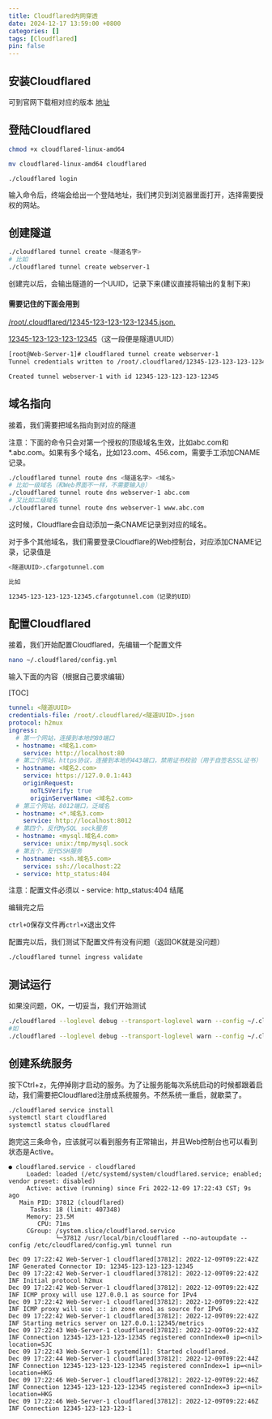 ```yaml
---
title: Cloudflared内网穿透
date: 2024-12-17 13:59:00 +0800
categories: []
tags: [Cloudflared]
pin: false
---
```


## 安装Cloudflared

可到官网下载相对应的版本
[地址](https://github.com/cloudflare/cloudflared)

## 登陆Cloudflared

```bash
chmod +x cloudflared-linux-amd64
```

```bash
mv cloudflared-linux-amd64 cloudflared
```

```
./cloudflared login
```

输入命令后，终端会给出一个登陆地址，我们拷贝到浏览器里面打开，选择需要授权的网站。

## 创建隧道

```bash
./cloudflared tunnel create <隧道名字>
# 比如
./cloudflared tunnel create webserver-1
```

创建完以后，会输出隧道的一个UUID，记录下来(建议直接将输出的复制下来)

#### **需要记住的下面会用到**

 <u>/root/.cloudflared/12345-123-123-123-12345.json.</u> 

<u>12345-123-123-123-12345</u>（这一段便是隧道UUID）

```bash
[root@Web-Server-1]# cloudflared tunnel create webserver-1
Tunnel credentials written to /root/.cloudflared/12345-123-123-123-12345.json. cloudflared chose this file based on where your origin certificate was found. Keep this file secret. To revoke these credentials, delete the tunnel.

Created tunnel webserver-1 with id 12345-123-123-123-12345
```

## 域名指向

接着，我们需要把域名指向到对应的隧道

注意：下面的命令只会对第一个授权的顶级域名生效，比如abc.com和*.abc.com。如果有多个域名，比如123.com、456.com，需要手工添加CNAME记录。

```bash
./cloudflared tunnel route dns <隧道名字> <域名>
# 比如一级域名（和Web界面不一样，不需要输入@）
./cloudflared tunnel route dns webserver-1 abc.com
# 又比如二级域名
./cloudflared tunnel route dns webserver-1 www.abc.com
```

这时候，Cloudflare会自动添加一条CNAME记录到对应的域名。

对于多个其他域名，我们需要登录Cloudflare的Web控制台，对应添加CNAME记录，记录值是

```bash
<隧道UUID>.cfargotunnel.com

比如

12345-123-123-123-12345.cfargotunnel.com（记录的UID）
```

## 配置Cloudflared

接着，我们开始配置Cloudflared，先编辑一个配置文件

```bash
nano ~/.cloudflared/config.yml
```

输入下面的内容（根据自己要求编辑）

[TOC]

```yaml
tunnel: <隧道UUID>
credentials-file: /root/.cloudflared/<隧道UUID>.json
protocol: h2mux
ingress:
  # 第一个网站，连接到本地的80端口
  - hostname: <域名1.com>
    service: http://localhost:80
  # 第二个网站，https协议，连接到本地的443端口，禁用证书校验（用于自签名SSL证书）
  - hostname: <域名2.com>
    service: https://127.0.0.1:443
    originRequest:
      noTLSVerify: true
      originServerName: <域名2.com>
  # 第三个网站，8012端口，泛域名
  - hostname: <*.域名3.com>
    service: http://localhost:8012
  # 第四个，反代MySQL sock服务
  - hostname: <mysql.域名4.com>
    service: unix:/tmp/mysql.sock
  # 第五个，反代SSH服务
  - hostname: <ssh.域名5.com>
    service: ssh://localhost:22
  - service: http_status:404
```

注意：配置文件必须以  - service: http_status:404 结尾

编辑完之后

`ctrl+O`保存文件再`ctrl+X`退出文件

配置完以后，我们测试下配置文件有没有问题（返回OK就是没问题）

```bash
./cloudflared tunnel ingress validate
```

## 测试运行

如果没问题，OK，一切妥当，我们开始测试

```bash
./cloudflared --loglevel debug --transport-loglevel warn --config ~/.cloudflared/config.yml tunnel run <隧道UUID>
#如
./cloudflared --loglevel debug --transport-loglevel warn --config ~/.cloudflared/config.yml tunnel run 12345-123-123-123-12345
```

## 创建系统服务

按下Ctrl+z，先停掉刚才启动的服务。为了让服务能每次系统启动的时候都跟着启动，我们需要把Cloudflared注册成系统服务。不然系统一重启，就歇菜了。

```bash
./cloudflared service install
systemctl start cloudflared
systemctl status cloudflared
```

跑完这三条命令，应该就可以看到服务有正常输出，并且Web控制台也可以看到状态是Active。

```
● cloudflared.service - cloudflared
     Loaded: loaded (/etc/systemd/system/cloudflared.service; enabled; vendor preset: disabled)
     Active: active (running) since Fri 2022-12-09 17:22:43 CST; 9s ago
   Main PID: 37812 (cloudflared)
      Tasks: 18 (limit: 407348)
     Memory: 23.5M
        CPU: 71ms
     CGroup: /system.slice/cloudflared.service
             └─37812 /usr/local/bin/cloudflared --no-autoupdate --config /etc/cloudflared/config.yml tunnel run

Dec 09 17:22:42 Web-Server-1 cloudflared[37812]: 2022-12-09T09:22:42Z INF Generated Connector ID: 12345-123-123-123-12345
Dec 09 17:22:42 Web-Server-1 cloudflared[37812]: 2022-12-09T09:22:42Z INF Initial protocol h2mux
Dec 09 17:22:42 Web-Server-1 cloudflared[37812]: 2022-12-09T09:22:42Z INF ICMP proxy will use 127.0.0.1 as source for IPv4
Dec 09 17:22:42 Web-Server-1 cloudflared[37812]: 2022-12-09T09:22:42Z INF ICMP proxy will use ::: in zone eno1 as source for IPv6
Dec 09 17:22:42 Web-Server-1 cloudflared[37812]: 2022-12-09T09:22:42Z INF Starting metrics server on 127.0.0.1:12345/metrics
Dec 09 17:22:43 Web-Server-1 cloudflared[37812]: 2022-12-09T09:22:43Z INF Connection 12345-123-123-123-12345 registered connIndex=0 ip=<nil> location=SJC
Dec 09 17:22:43 Web-Server-1 systemd[1]: Started cloudflared.
Dec 09 17:22:44 Web-Server-1 cloudflared[37812]: 2022-12-09T09:22:44Z INF Connection 12345-123-123-123-12345 registered connIndex=1 ip=<nil> location=HKG
Dec 09 17:22:46 Web-Server-1 cloudflared[37812]: 2022-12-09T09:22:46Z INF Connection 12345-123-123-123-12345 registered connIndex=3 ip=<nil> location=HKG
Dec 09 17:22:46 Web-Server-1 cloudflared[37812]: 2022-12-09T09:22:46Z INF Connection 12345-123-123-123-1
```